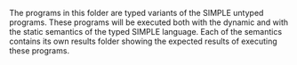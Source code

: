 <!-- Copyright (c) 2014-2019 K Team. All Rights Reserved. -->

The programs in this folder are typed variants of the SIMPLE untyped programs.
These programs will be executed both with the dynamic and with the static
semantics of the typed SIMPLE language.  Each of the semantics contains its
own results folder showing the expected results of executing these programs.
